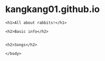 # kangkang01.github.io
<!DOCTYPE html>
<html>
    <head>
        <meta charset="utf-8">
        <title>All about rabbits!!</title>
    </head>
    <body>

    <h1>All about rabbits!</h1>

    <h2>Basic info</h2>


    <h2>Songs</h2>

    </body>
</html>
